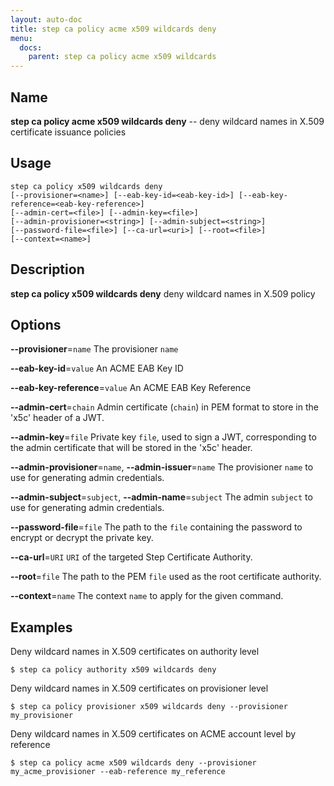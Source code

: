 ```yaml
---
layout: auto-doc
title: step ca policy acme x509 wildcards deny
menu:
  docs:
    parent: step ca policy acme x509 wildcards
---
```


## Name
**step ca policy acme x509 wildcards deny** -- deny wildcard names in X.509 certificate issuance policies

## Usage

```raw
step ca policy x509 wildcards deny
[--provisioner=<name>] [--eab-key-id=<eab-key-id>] [--eab-key-reference=<eab-key-reference>]
[--admin-cert=<file>] [--admin-key=<file>]
[--admin-provisioner=<string>] [--admin-subject=<string>]
[--password-file=<file>] [--ca-url=<uri>] [--root=<file>]
[--context=<name>]
```

## Description

**step ca policy x509 wildcards deny** deny wildcard names in X.509 policy

## Options


**--provisioner**=`name`
The provisioner `name`

**--eab-key-id**=`value`
An ACME EAB Key ID

**--eab-key-reference**=`value`
An ACME EAB Key Reference

**--admin-cert**=`chain`
Admin certificate (`chain`) in PEM format to store in the 'x5c' header of a JWT.

**--admin-key**=`file`
Private key `file`, used to sign a JWT, corresponding to the admin certificate that will
be stored in the 'x5c' header.

**--admin-provisioner**=`name`, **--admin-issuer**=`name`
The provisioner `name` to use for generating admin credentials.

**--admin-subject**=`subject`, **--admin-name**=`subject`
The admin `subject` to use for generating admin credentials.

**--password-file**=`file`
The path to the `file` containing the password to encrypt or decrypt the private key.

**--ca-url**=`URI`
`URI` of the targeted Step Certificate Authority.

**--root**=`file`
The path to the PEM `file` used as the root certificate authority.

**--context**=`name`
The context `name` to apply for the given command.

## Examples  

Deny wildcard names in X.509 certificates on authority level
```shell
$ step ca policy authority x509 wildcards deny
```    

Deny wildcard names in X.509 certificates on provisioner level
```shell
$ step ca policy provisioner x509 wildcards deny --provisioner my_provisioner
```    

Deny wildcard names in X.509 certificates on ACME account level by reference
```shell
$ step ca policy acme x509 wildcards deny --provisioner my_acme_provisioner --eab-reference my_reference
```

